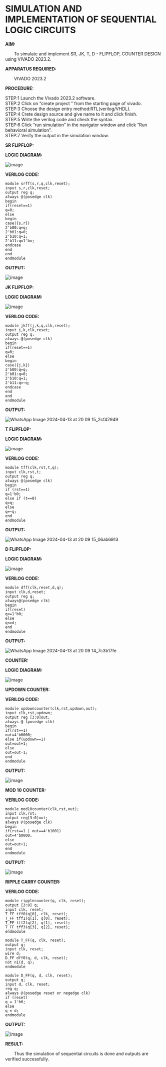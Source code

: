 # SIMULATION AND IMPLEMENTATION OF SEQUENTIAL LOGIC CIRCUITS

**AIM:** 

&emsp;&emsp;To simulate and implement SR, JK, T, D - FLIPFLOP, COUNTER DESIGN using VIVADO 2023.2.

**APPARATUS REQUIRED:**

&emsp;&emsp;VIVADO 2023.2

**PROCEDURE:**

STEP:1  Launch the Vivado 2023.2 software.<br>
STEP:2  Click on “create project ” from the starting page of vivado.<br>
STEP:3  Choose the design entry method:RTL(verilog/VHDL).<br>
STEP:4  Crete design source  and give name to it and click finish.<br>
STEP:5  Write the verilog code and check the syntax.<br>
STEP:6  Click “run simulation” in the navigator window and click “Run behavioral simulation”.<br>
STEP:7  Verify the output in the simulation window.<br>

**SR FLIPFLOP:**

**LOGIC DIAGRAM:**

![image](https://github.com/navaneethans/VLSI-LAB-EXP-4/assets/6987778/77fb7f38-5649-4778-a987-8468df9ea3c3)

**VERILOG CODE:**

```
module srff(s,r,q,clk,reset);
input s,r,clk,reset;
output reg q;
always @(posedge clk)
begin
if(reset==1)
q=0;
else
begin
case({s,r})
2'b00:q=q;
2'b01:q=0;
2'b10:q=1;
2'b11:q=1'bx;
endcase
end
end
endmodule
```

**OUTPUT:**

![image](https://github.com/SwarnaMallikaPL/VLSI-LAB-EXP-4/assets/160829667/d294e10b-657d-4a98-95b4-296c8c35cbaa)

**JK FLIPFLOP:**

**LOGIC DIAGRAM:**

![image](https://github.com/navaneethans/VLSI-LAB-EXP-4/assets/6987778/1510e030-4ddc-42b1-88ce-d00f6f0dc7e6)

**VERILOG CODE:**

```
module jkff(j,k,q,clk,reset);
input j,k,clk,reset;
output reg q;
always @(posedge clk)
begin
if(reset==1)
q=0;
else
begin
case({j,k})
2'b00:q=q;
2'b01:q=0;
2'b10:q=1;
2'b11:q=~q;
endcase
end
end
endmodule
```

**OUTPUT:**

![WhatsApp Image 2024-04-13 at 20 09 15_2cf42949](https://github.com/SwarnaMallikaPL/VLSI-LAB-EXP-4/assets/160829667/34fb53f9-f0f7-409e-a8dd-ff17966de6ac)

**T FLIPFLOP:**

**LOGIC DIAGRAM:**

![image](https://github.com/navaneethans/VLSI-LAB-EXP-4/assets/6987778/7a020379-efb1-4104-85ee-439d660baa08)

**VERILOG CODE:**

```
module tff(clk,rst,t,q);
input clk,rst,t;
output reg q;
always @(posedge clk)
begin
if (rst==1)
q=1'b0;
else if (t==0)
q=q;
else
q=~q;
end
endmodule
```

**OUTPUT:**

 ![WhatsApp Image 2024-04-13 at 20 09 15_06ab6913](https://github.com/SwarnaMallikaPL/VLSI-LAB-EXP-4/assets/160829667/a4a31c6f-32c4-4cf9-8430-705bec54e37f)

**D FLIPFLOP:**

**LOGIC DIAGRAM:**

![image](https://github.com/navaneethans/VLSI-LAB-EXP-4/assets/6987778/dda843c5-f0a0-4b51-93a2-eaa4b7fa8aa0)

**VERILOG CODE:**

```
module dff(clk,reset,d,q);
input clk,d,reset;
output reg q;
always@(posedge clk)
begin
if(reset)
q<=1'b0;
else
q<=d;
end
endmodule
```

**OUTPUT:**

![WhatsApp Image 2024-04-13 at 20 09 14_7c3b17fe](https://github.com/SwarnaMallikaPL/VLSI-LAB-EXP-4/assets/160829667/6f519779-c80b-481d-b4a4-7873123f7be6)

**COUNTER:**

**LOGIC DIAGRAM:**

![image](https://github.com/navaneethans/VLSI-LAB-EXP-4/assets/6987778/a1fc5f68-aafb-49a1-93d2-779529f525fa)

**UPDOWN COUNTER:**

**VERILOG CODE:**

  ```
module updowncounter(clk,rst,updown,out);
input clk,rst,updown;
output reg [3:0]out;
always @ (posedge clk)
begin
if(rst==1)
out=4'b0000;
else if(updown==1)
out=out+1;
else
out=out-1;
end
endmodule
```

**OUTPUT:**

![image](https://github.com/SwarnaMallikaPL/VLSI-LAB-EXP-4/assets/160829667/7ddc9e9e-2580-4907-bba8-2f688c308015)

**MOD 10 COUNTER:**

**VERILOG CODE:**

```
module mod10counter(clk,rst,out);
input clk,rst;
output reg[3:0]out;
always @(posedge clk)
begin
if(rst==1 | out==4'b1001)
out=4'b0000;
else
out=out+1;
end
endmodule
```

**OUTPUT:**

![image](https://github.com/SwarnaMallikaPL/VLSI-LAB-EXP-4/assets/160829667/8cf34364-a8da-4cb6-a11e-e8132377c964)

**RIPPLE CARRY COUNTER:**

**VERILOG CODE:**

```
module ripplecounter(q, clk, reset);
output [3:0] q;
input clk, reset;
T_FF tff0(q[0], clk, reset);
T_FF tff1(q[1], q[0], reset);
T_FF tff2(q[2], q[1], reset);
T_FF tff3(q[3], q[2], reset);
endmodule

module T_FF(q, clk, reset);
output q;
input clk, reset;
wire d;
D_FF dff0(q, d, clk, reset);
not n1(d, q); 
endmodule

module D_FF(q, d, clk, reset);
output q;
input d, clk, reset;
reg q;
always @(posedge reset or negedge clk)
if (reset)
q = 1'b0;
else
q = d;
endmodule
```

**OUTPUT:**

![image](https://github.com/SwarnaMallikaPL/VLSI-LAB-EXP-4/assets/160829667/860c050a-314e-4d3b-be3e-27a458292650)

**RESULT:**

&emsp;&emsp;Thus the simulation of sequential circuits is done and outputs are verified
successfully.
